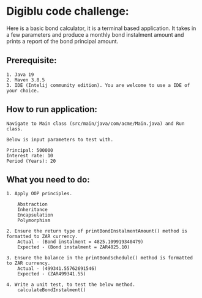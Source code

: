 # Digiblu code challenge:

Here is a basic bond calculator, it is a terminal based application. It takes in a few parameters and produce a monthly bond
instalment amount and prints a report of the bond principal amount.

## Prerequisite:
```
1. Java 19
2. Maven 3.8.5
3. IDE (Intelij community edition). You are welcome to use a IDE of your choice.
```

## How to run application:
```
Navigate to Main class (src/main/java/com/acme/Main.java) and Run class.

Below is input parameters to test with.

Principal: 500000
Interest rate: 10
Period (Years): 20
```

## What you need to do:
```
1. Apply OOP principles.

    Abstraction
    Inheritance
    Encapsulation
    Polymorphism
    
2. Ensure the return type of printBondInstalmentAmount() method is formatted to ZAR currency. 
    Actual - (Bond instalment = 4825.109919340479)
    Expected - (Bond instalment = ZAR4825.10)  

3. Ensure the balance in the printBondSchedule() method is formatted to ZAR currency. 
    Actual - (499341.55762691546)
    Expected - (ZAR499341.55)  
          
4. Write a unit test, to test the below method.
    calculateBondInstalment()
```

 